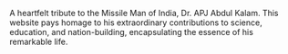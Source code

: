 A heartfelt tribute to the Missile Man of India, Dr. APJ Abdul Kalam. This website pays homage to his extraordinary contributions to science, education, and nation-building, encapsulating the essence of his remarkable life.
